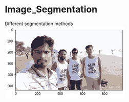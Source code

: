 # Image_Segmentation
Different segmentation methods
![alt text](https://github.com/deepesh321/Image_Segmentation/blob/master/cluster.png)
